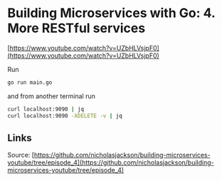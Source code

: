 # Building Microservices with Go: 4. More RESTful services

[https://www.youtube.com/watch?v=UZbHLVsjpF0](https://www.youtube.com/watch?v=UZbHLVsjpF0)

Run

```bash
go run main.go
```

and from another terminal run

```bash
curl localhost:9090 | jq
curl localhost:9090 -XDELETE -v | jq
```

## Links

Source: [https://github.com/nicholasjackson/building-microservices-youtube/tree/episode_4](https://github.com/nicholasjackson/building-microservices-youtube/tree/episode_4)
